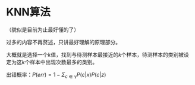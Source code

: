 # KNN算法

（貌似是目前为止最好懂的了）

过多的内容不再赘述，只讲最好理解的原理部分。

大概就是选择一个$k$值，找到与待测样本最接近的$k$个样本，待测样本的类别被设定为这$k$个样本中出现次数最多的类别。

出错概率：$P(err)=1-\Sigma_{c \in \gamma}P(c|x)P(c|z)$
